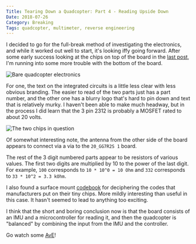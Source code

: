 ```yaml
---
Title: Tearing Down a Quadcopter: Part 4 - Reading Upside Down
Date: 2018-07-26
Category: Breaking
Tags: quadcopter, multimeter, reverse engineering
---
```


I decided to go for the full-break method of investigating the electronics, and
while it worked out well to start, it's looking iffy going forward. After some
early success looking at the chips on top of the board in the
[last post]({filename}break-quad-copter3.md), I'm running into some more trouble
with the bottom of the board.

![Bare quadcopter electronics]({attach}/img/naked_quadcopter.jpg)

For one, the text on the integrated circuits is a little less clear with less
obvious branding. The easier to read of the two parts just has a part number,
and the other one has a blurry logo that's hard to pin down and text that is
relatively murky. I haven't been able to make much headway, but in the process
I did learn that the 3 pin 2312 is probably a MOSFET rated to about 20 volts.

![The two chips in question]({attach}/img/two_chips.jpg)

Of somewhat interesting note, the antenna from the other side of the board
appears to connect via a via to the `20_GG7R2S 1` board.

The rest of the 3 digit numbered parts appear to be resistors of various values.
The first two digits are multiplied by 10 to the power of the last digit. For
example, `100` corresponds to `10 * 10^0 = 10 Ohm` and `332` corresponds to
`33 * 10^2 = 3.3 kOhm`.

I also found a surface mount
[codebook](http://www.sphere.bc.ca/download/smd-codebook.pdf)
for deciphering the codes that manufacturers put on their tiny chips. More
mildly interesting than useful in this case. It hasn't seemed to lead to
anything too exciting.

I think that the short and boring conclusion now is that the board consists of
an IMU and a microcontroller for reading it, and then the quadcopter is
"balanced" by combining the input from the IMU and the controller.

Go watch some [AvE](https://www.youtube.com/watch?v=k944AQRUNcQ)!
